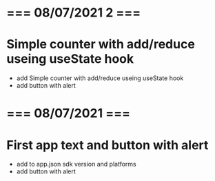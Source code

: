 # === 08/07/2021 2 ===
# Simple counter with add/reduce useing useState hook
- add Simple counter with add/reduce useing useState hook
- add button with alert

# === 08/07/2021  ===
# First app text and button with alert
- add to app.json sdk version and platforms 
- add button with alert
